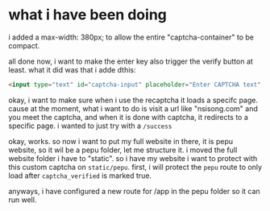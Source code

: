 # what i have been doing


i added a max-width: 380px; to allow the entire "captcha-container" to be compact.

all done now, i want to make the enter key also trigger the verify button at least.
what it did was that i adde dthis:
```html
<input type="text" id="captcha-input" placeholder="Enter CAPTCHA text" onkeydown="if(event.key === 'Enter') verifyCaptcha()">
```

okay, i want to make sure when i use the recaptcha it loads a specifc page. cause at the moment, what i want to do is visit a url like "nsisong.com" and you meet the captcha, and when it is done with captcha, it redirects to a specific page. i wanted to just try with a `/success`

okay, works. so now i want to put my full website in there, it is pepu website, so it wil be a pepu folder, let me structure it. i moved the full website folder i have to "static". so i have my website i want to protect with this custom captcha on `static/pepu`. first, i will protect the `pepu` route to only load after `captcha_verified` is marked true.

anyways, i have configured a new route for /app in the pepu folder so it can run well. 


